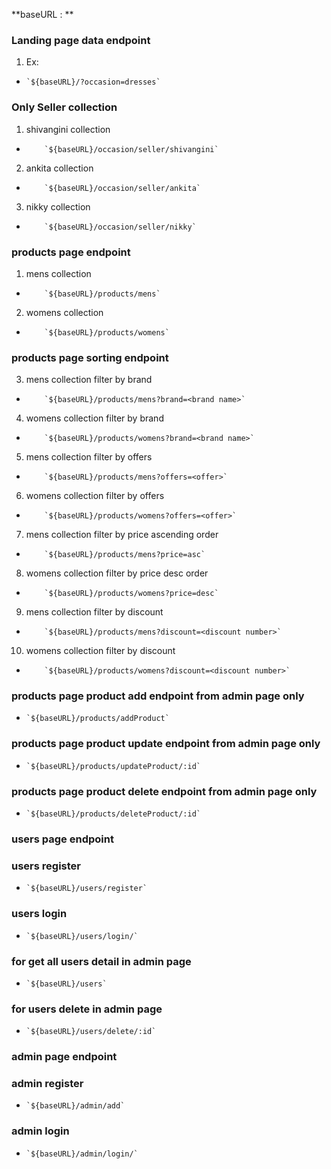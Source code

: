 **baseURL : **

### Landing page data endpoint
1. Ex:
-     `${baseURL}/?occasion=dresses`


### Only Seller collection

 1. shivangini collection
-         `${baseURL}/occasion/seller/shivangini`
 2. ankita collection
-         `${baseURL}/occasion/seller/ankita`
3. nikky collection
-         `${baseURL}/occasion/seller/nikky`


### products page endpoint
1. mens collection
-         `${baseURL}/products/mens`
2. womens collection
-         `${baseURL}/products/womens`

### products page sorting endpoint
3. mens collection filter by brand
-         `${baseURL}/products/mens?brand=<brand name>`
4. womens collection filter by brand
-         `${baseURL}/products/womens?brand=<brand name>`
5. mens collection filter by offers
-         `${baseURL}/products/mens?offers=<offer>`
6. womens collection filter by offers
-         `${baseURL}/products/womens?offers=<offer>`
7. mens collection filter by price ascending order
-         `${baseURL}/products/mens?price=asc`
8. womens collection filter by price desc order
-         `${baseURL}/products/womens?price=desc`
9. mens collection filter by discount
-         `${baseURL}/products/mens?discount=<discount number>`
10. womens collection filter by discount
-         `${baseURL}/products/womens?discount=<discount number>`


### products page product add endpoint from admin page only
-     `${baseURL}/products/addProduct`
### products page product update endpoint from admin page only
-     `${baseURL}/products/updateProduct/:id`
### products page product delete endpoint from admin page only
-     `${baseURL}/products/deleteProduct/:id`


### users page endpoint

### users register
-     `${baseURL}/users/register`
### users login
-     `${baseURL}/users/login/`
### for get all users detail in admin page
-     `${baseURL}/users`
### for users delete in admin page
-     `${baseURL}/users/delete/:id`


### admin page endpoint
### admin register
-     `${baseURL}/admin/add`
### admin login
-     `${baseURL}/admin/login/`